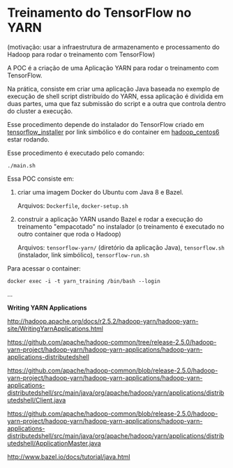 # Treinamento do TensorFlow no YARN

(motivação: usar a infraestrutura de armazenamento e processamento do Hadoop para rodar o treinamento com TensorFlow)

A POC é a criação de uma Aplicação YARN para rodar o treinamento com TensorFlow.

Na prática, consiste em criar uma aplicação Java baseada no exemplo de execução de shell script distribuído do YARN, essa aplicação é dividida em duas partes, uma que faz submissão do script e a outra que controla dentro do cluster a execução.

Esse procedimento depende do instalador do TensorFlow criado em [tensorflow_installer](../tensorflow_installer) por link simbólico e do container em [hadoop_centos6](../hadoop_centos6) estar rodando.

Esse procedimento é executado pelo comando:

    ./main.sh

Essa POC consiste em:

1. criar uma imagem Docker do Ubuntu com Java 8 e Bazel.

    Arquivos: `Dockerfile`, `docker-setup.sh`

2. construir a aplicação YARN usando Bazel e rodar a execução do treinamento "empacotado" no instalador (o treinamento é executado no outro container que roda o Hadoop)

    Arquivos: `tensorflow-yarn/` (diretório da aplicação Java), `tensorflow.sh` (instalador, link simbólico), `tensorflow-run.sh`

Para acessar o container:

    docker exec -i -t yarn_training /bin/bash --login

...

**Writing YARN Applications**

http://hadoop.apache.org/docs/r2.5.2/hadoop-yarn/hadoop-yarn-site/WritingYarnApplications.html

https://github.com/apache/hadoop-common/tree/release-2.5.0/hadoop-yarn-project/hadoop-yarn/hadoop-yarn-applications/hadoop-yarn-applications-distributedshell

https://github.com/apache/hadoop-common/blob/release-2.5.0/hadoop-yarn-project/hadoop-yarn/hadoop-yarn-applications/hadoop-yarn-applications-distributedshell/src/main/java/org/apache/hadoop/yarn/applications/distributedshell/Client.java

https://github.com/apache/hadoop-common/blob/release-2.5.0/hadoop-yarn-project/hadoop-yarn/hadoop-yarn-applications/hadoop-yarn-applications-distributedshell/src/main/java/org/apache/hadoop/yarn/applications/distributedshell/ApplicationMaster.java

http://www.bazel.io/docs/tutorial/java.html
